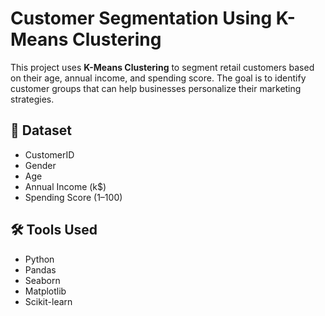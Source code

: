 # Customer Segmentation Using K-Means Clustering

This project uses **K-Means Clustering** to segment retail customers based on their age, annual income, and spending score. The goal is to identify customer groups that can help businesses personalize their marketing strategies.

## 📁 Dataset

- CustomerID  
- Gender  
- Age  
- Annual Income (k$)  
- Spending Score (1–100)

## 🛠️ Tools Used

- Python  
- Pandas  
- Seaborn  
- Matplotlib  
- Scikit-learn

